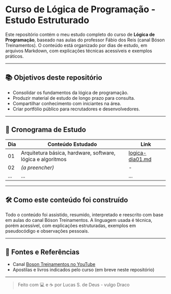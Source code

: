 # Curso de Lógica de Programação - Estudo Estruturado

Este repositório contém o meu estudo completo do curso de **Lógica de Programação**, baseado nas aulas do professor Fábio dos Reis (canal Bóson Treinamentos). O conteúdo está organizado por dias de estudo, em arquivos Markdown, com explicações técnicas acessíveis e exemplos práticos.

---

## 📚 Objetivos deste repositório

- Consolidar os fundamentos da lógica de programação.
- Produzir material de estudo de longo prazo para consulta.
- Compartilhar conhecimento com iniciantes na área.
- Criar portfólio público para recrutadores e desenvolvedores.

---

## 📅 Cronograma de Estudo

| Dia | Conteúdo Estudado                                           | Link |
|-----|-------------------------------------------------------------|------|
| 01  | Arquitetura básica, hardware, software, lógica e algoritmos | [logica-dia01.md](./dia01/logica-dia01.md) |
| 02  | *(a preencher)*                                             | -    |
| ... | ...                                                         | ...  |

---

## 🛠️ Como este conteúdo foi construído

Todo o conteúdo foi assistido, resumido, interpretado e reescrito com base em aulas do canal Bóson Treinamentos. A linguagem usada é técnica, porém acessível, com explicações estruturadas, exemplos em pseudocódigo e observações pessoais.

---

## 🔗 Fontes e Referências

- Canal [Boson Treinamentos no YouTube](https://www.youtube.com/@bosontreinamentos)
- Apostilas e livros indicados pelo curso (em breve neste repositório)

---

> Feito com 💻 e ☕ por Lucas S. de Deus - vulgo Draco
